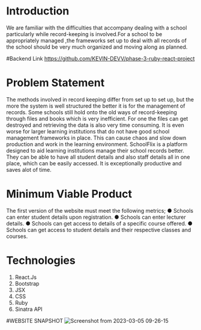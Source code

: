 # Introduction

We are familiar with the difficulties that accompany dealing with a school particularly while
record-keeping is involved.For a school to be appropriately managed ,the frameworks set up to
deal with all records of the school should be very much organized and moving along as
planned.

#Backend Link
https://github.com/KEVIN-DEVV/phase-3-ruby-react-project

# Problem Statement

The methods involved in record keeping differ from set up to set up, but the more the system is
well structured the better it is for the management of records. Some schools still hold onto the old
ways of record-keeping through files and books which is very inefficient. For one the files can get
destroyed and retrieving the data is also very time consuming.
It is even worse for larger learning institutions that do not have good school management
frameworks in place. This can cause chaos and slow down production and work in the learning
environment.
SchoolFlix is a platform designed to aid learning institutions manage their school
records better. They can be able to have all student details and also staff details all in one
place, which can be easily accessed. It is exceptionally productive and saves alot of time.

# Minimum Viable Product

The first version of the website must meet the following metrics;
● Schools can enter student details upon registration.
● Schools can enter lecturer details.
● Schools can get access to details of a specific course offered.
● Schools can get access to student details and their respective classes and courses.

# Technologies

1. React.Js
2. Bootstrap
3. JSX
4. CSS
5. Ruby
6. Sinatra API

#WEBSITE SNAPSHOT 
![Screenshot from 2023-03-05 09-26-15](https://user-images.githubusercontent.com/87125996/222945642-21bdf89c-179f-4cf3-af19-b9cba6a91237.png)
